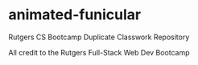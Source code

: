 # animated-funicular
Rutgers CS Bootcamp Duplicate Classwork Repository

All credit to the Rutgers Full-Stack Web Dev Bootcamp